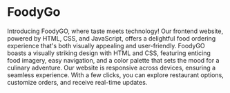 # FoodyGo
Introducing FoodyGO, where taste meets technology! Our frontend website, powered by HTML, CSS, and JavaScript, offers a delightful food ordering experience that's both visually appealing and user-friendly.
FoodyGO boasts a visually striking design with HTML and CSS, featuring enticing food imagery, easy navigation, and a color palette that sets the mood for a culinary adventure. Our website is responsive across devices, ensuring a seamless experience. With a few clicks, you can explore restaurant options, customize orders, and receive real-time updates.